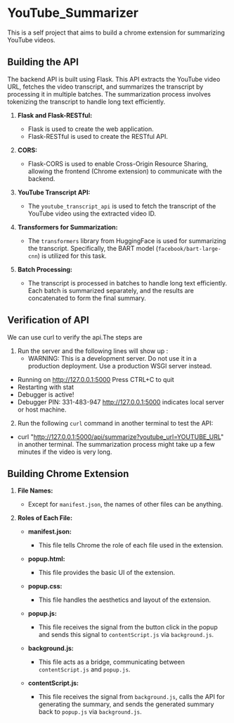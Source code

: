 # YouTube_Summarizer
This is a self project that aims to build a chrome extension for summarizing YouTube videos.
## Building the API
The backend API is built using Flask. This API extracts the YouTube video URL, fetches the video transcript, and summarizes the transcript by processing it in multiple batches. The summarization process involves tokenizing the transcript to handle long text efficiently.
1. **Flask and Flask-RESTful:**
   - Flask is used to create the web application.
   - Flask-RESTful is used to create the RESTful API.

2. **CORS:**
   - Flask-CORS is used to enable Cross-Origin Resource Sharing, allowing the frontend (Chrome extension) to communicate with the backend.

3. **YouTube Transcript API:**
   - The `youtube_transcript_api` is used to fetch the transcript of the YouTube video using the extracted video ID.

4. **Transformers for Summarization:**
   - The `transformers` library from HuggingFace is used for summarizing the transcript. Specifically, the BART model (`facebook/bart-large-cnn`) is utilized for this task.

5. **Batch Processing:**
   - The transcript is processed in batches to handle long text efficiently. Each batch is summarized separately, and the results are concatenated to form the final summary.

## Verification of API
We can use curl to verify the api.The steps are 
1. Run the server and the following lines will show up :
   - WARNING: This is a development server. Do not use it in a production deployment. Use a production WSGI server instead.
 - Running on http://127.0.0.1:5000
Press CTRL+C to quit
 - Restarting with stat
 - Debugger is active!
 - Debugger PIN: 331-483-947
http://127.0.0.1:5000 indicates local server or host machine.
2. Run the following `curl` command in another terminal to test the API:
 - curl "http://127.0.0.1:5000/api/summarize?youtube_url=YOUTUBE_URL" in another terminal.
The summarization process might take up a few minutes if the video is very long.

## Building Chrome Extension

1. **File Names:**
   - Except for `manifest.json`, the names of other files can be anything.

2. **Roles of Each File:**

   - **manifest.json:** 
     - This file tells Chrome the role of each file used in the extension.

   - **popup.html:**
     - This file provides the basic UI of the extension.

   - **popup.css:**
     - This file handles the aesthetics and layout of the extension.

   - **popup.js:**
     - This file receives the signal from the button click in the popup and sends this signal to `contentScript.js` via `background.js`.

   - **background.js:**
     - This file acts as a bridge, communicating between `contentScript.js` and `popup.js`.

   - **contentScript.js:**
     - This file receives the signal from `background.js`, calls the API for generating the summary, and sends the generated summary back to `popup.js` via `background.js`.
